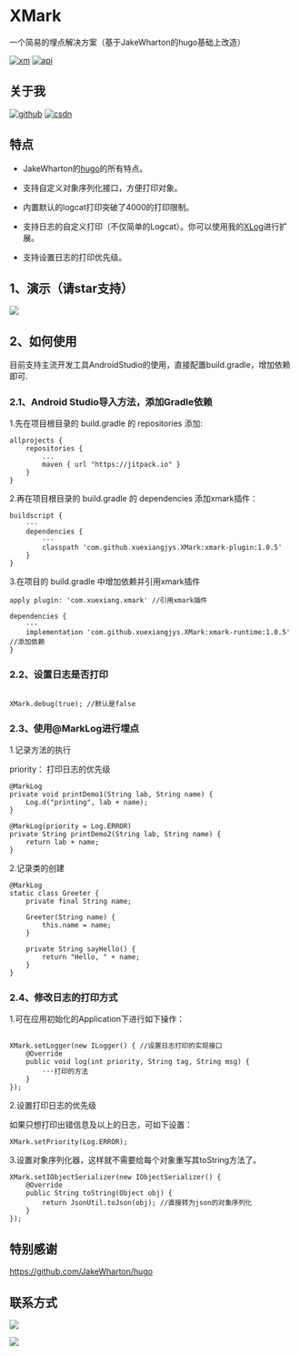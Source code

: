 # XMark

一个简易的埋点解决方案（基于JakeWharton的hugo基础上改造）

[![xm][xmsvg]][xm]  [![api][apisvg]][api]

## 关于我
[![github](https://img.shields.io/badge/GitHub-xuexiangjys-blue.svg)](https://github.com/xuexiangjys)   [![csdn](https://img.shields.io/badge/CSDN-xuexiangjys-green.svg)](http://blog.csdn.net/xuexiangjys)


## 特点

* JakeWharton的[hugo](https://github.com/JakeWharton/hugo)的所有特点。

* 支持自定义对象序列化接口，方便打印对象。

* 内置默认的logcat打印突破了4000的打印限制。

* 支持日志的自定义打印（不仅简单的Logcat）。你可以使用我的[XLog](https://github.com/xuexiangjys/XLog)进行扩展。

* 支持设置日志的打印优先级。

## 1、演示（请star支持）

![](https://github.com/xuexiangjys/XMark/blob/master/img/xmark.jpg)

## 2、如何使用
目前支持主流开发工具AndroidStudio的使用，直接配置build.gradle，增加依赖即可.

### 2.1、Android Studio导入方法，添加Gradle依赖

1.先在项目根目录的 build.gradle 的 repositories 添加:
```
allprojects {
    repositories {
        ...
        maven { url "https://jitpack.io" }
    }
}
```

2.再在项目根目录的 build.gradle 的 dependencies 添加xmark插件：

```
buildscript {
    ···
    dependencies {
        ···
        classpath 'com.github.xuexiangjys.XMark:xmark-plugin:1.0.5'
    }
}
```

3.在项目的 build.gradle 中增加依赖并引用xmark插件

```
apply plugin: 'com.xuexiang.xmark' //引用xmark插件

dependencies {
    ···
    implementation 'com.github.xuexiangjys.XMark:xmark-runtime:1.0.5'  //添加依赖
}

```

### 2.2、设置日志是否打印

```

XMark.debug(true); //默认是false

```

### 2.3、使用@MarkLog进行埋点

1.记录方法的执行

priority： 打印日志的优先级
```
@MarkLog
private void printDemo1(String lab, String name) {
    Log.d("printing", lab + name);
}

@MarkLog(priority = Log.ERROR)
private String printDemo2(String lab, String name) {
    return lab + name;
}
```

2.记录类的创建

```
@MarkLog
static class Greeter {
    private final String name;

    Greeter(String name) {
        this.name = name;
    }

    private String sayHello() {
        return "Hello, " + name;
    }
}
```

### 2.4、修改日志的打印方式

1.可在应用初始化的Application下进行如下操作：

```

XMark.setLogger(new ILogger() { //设置日志打印的实现接口
    @Override
    public void log(int priority, String tag, String msg) {
        ···打印的方法
    }
});

```

2.设置打印日志的优先级

如果只想打印出错信息及以上的日志，可如下设置：

```
XMark.setPriority(Log.ERROR);

```

3.设置对象序列化器，这样就不需要给每个对象重写其toString方法了。


```
XMark.setIObjectSerializer(new IObjectSerializer() {
    @Override
    public String toString(Object obj) {
        return JsonUtil.toJson(obj); //直接转为json的对象序列化
    }
});

```

## 特别感谢
https://github.com/JakeWharton/hugo

## 联系方式

[![](https://img.shields.io/badge/%E7%82%B9%E6%88%91%E4%B8%80%E9%94%AE%E5%8A%A0%E5%85%A5QQ%E7%BE%A4-602082750-blue.svg)](http://shang.qq.com/wpa/qunwpa?idkey=9922861ef85c19f1575aecea0e8680f60d9386080a97ed310c971ae074998887)

![](https://github.com/xuexiangjys/XPage/blob/master/img/qq_group.jpg)

[xmsvg]: https://img.shields.io/badge/XMark-v1.0.5-brightgreen.svg
[xm]: https://github.com/xuexiangjys/XMark
[apisvg]: https://img.shields.io/badge/API-14+-brightgreen.svg
[api]: https://android-arsenal.com/api?level=14
